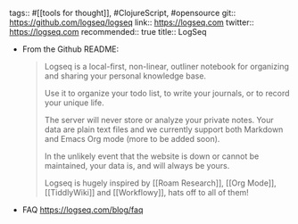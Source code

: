 ---
---

tags:: #[[tools for thought]], #ClojureScript, #opensource
git:: https://github.com/logseq/logseq
link:: https://logseq.com
twitter:: https://logseq.com
recommended:: true
title:: LogSeq

- From the Github README:
  
  > Logseq is a local-first, non-linear, outliner notebook for organizing and sharing your personal knowledge base.
  >
  >Use it to organize your todo list, to write your journals, or to record your unique life.
  >
  >The server will never store or analyze your private notes. Your data are plain text files and we currently support both Markdown and Emacs Org mode (more to be added soon).
  >
  >In the unlikely event that the website is down or cannot be maintained, your data is, and will always be yours.
  >
  >Logseq is hugely inspired by [[Roam Research]], [[Org Mode]], [[TiddlyWiki]] and [[Workflowy]], hats off to all of them!
- FAQ https://logseq.com/blog/faq